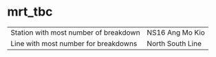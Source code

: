 # mrt_tbc

|   |   |
|:--|:--|
|Station with most number of breakdown|NS16 Ang Mo Kio|120 total breakdowns
Line with most number for breakdowns|North South Line	
